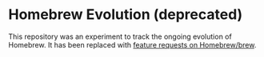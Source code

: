 # Homebrew Evolution (deprecated)
This repository was an experiment to track the ongoing evolution of Homebrew. It has been replaced with [feature requests on Homebrew/brew](https://github.com/Homebrew/brew/issues/new).
